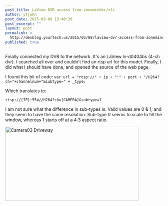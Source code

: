 ```yaml
---
post_title: LaView DVR access from zoneminder/vlc
author: ytjohn
post_date: 2015-03-08 13:40:39
post_excerpt: ""
layout: post
permalink: >
  http://devblog.yourtech.us/2015/03/08/laview-dvr-access-from-zonemindervlc/
published: true
---
```

<p>Finally connected my DVR to the network. It's an LaView lv-d0404bs (4-ch dvr). I searched all over and couldn't find an rtsp url for this model. Finally, I did what I should have done, and opened the source of the web page.</p>
<p>I found this bit of code:     <code>var url = "rtsp://" + ip + ":" + port + "/H264?ch="+channelnum+"&amp;subtype=" + _type;</code></p>
<p>Which translates to:</p>
<p><code>rtsp://[IP]:554//H264?ch=[CAMERA]&amp;subtype=1</code></p>
<p>I am not sure what the difference in sub-types is. Valid values are 0 &amp; 1, and they seem to have the same resolution. Sub-type 0 seems to scale to fill the window, whereas 1 starts off at a 4:3 aspect ratio.</p>
<p><img alt="Camera03 Driveway" height="237" src="https://lh4.googleusercontent.com/-ae7Ji-npt38/VPxOI3oAkiI/AAAAAAAAXnY/tCtOITKq2hs/w852-h474/Screen%2BShot%2B2015-03-08%2Bat%2B9.25.33%2BAM.png" style="" width="426"/></p>
